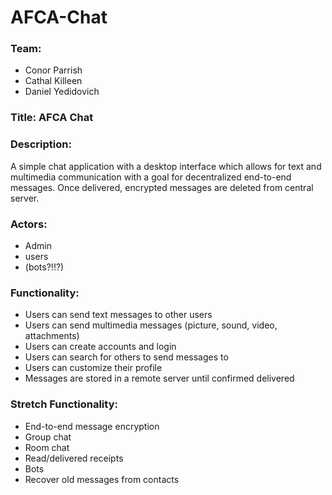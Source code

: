 # AFCA-Chat
### Team:	
* Conor Parrish 
* Cathal Killeen
* Daniel Yedidovich

### Title: 	AFCA Chat

### Description: 
A simple chat application with a desktop interface which allows for text and multimedia communication with a goal for decentralized end-to-end messages. Once delivered, encrypted messages are deleted from central server.

### Actors: 
* Admin
* users 
* (bots?!!?)

### Functionality: 
* Users can send text messages to other users
* Users can send multimedia messages (picture, sound, video, attachments)
* Users can create accounts and login
* Users can search for others to send messages to
* Users can customize their profile
* Messages are stored in a remote server until confirmed delivered

### Stretch Functionality:
* End-to-end message encryption
* Group chat
* Room chat
* Read/delivered receipts
* Bots 
* Recover old messages from contacts
